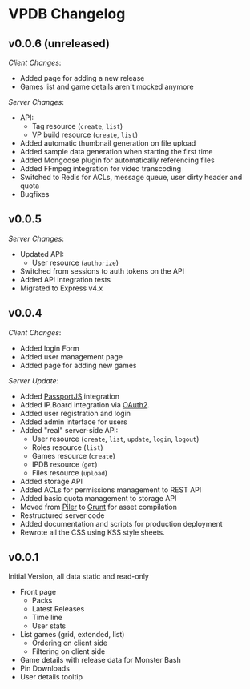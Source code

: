 # VPDB Changelog

## v0.0.6 (unreleased)

*Client Changes*:

* Added page for adding a new release
* Games list and game details aren't mocked anymore

*Server Changes*:

* API:
  * Tag resource (`create`, `list`)
  * VP build resource (`create`, `list`)
* Added automatic thumbnail generation on file upload
* Added sample data generation when starting the first time
* Added Mongoose plugin for automatically referencing files
* Added FFmpeg integration for video transcoding
* Switched to Redis for ACLs, message queue, user dirty header and quota
* Bugfixes

## v0.0.5

*Server Changes*:

* Updated API:
  * User resource (`authorize`)
* Switched from sessions to auth tokens on the API
* Added API integration tests
* Migrated to Express v4.x


## v0.0.4

*Client Changes*:

* Added login Form
* Added user management page
* Added page for adding new games

*Server Update:*

* Added [PassportJS](http://passportjs.org/) integration
* Added IP.Board integration via [OAuth2](https://github.com/freezy/ipb-oauth2-server).
* Added user registration and login
* Added admin interface for users
* Added "real" server-side API:
  * User resource (`create`, `list`, `update`, `login`, `logout`)
  * Roles resource (`list`)
  * Games resource (`create`)
  * IPDB resource (`get`)
  * Files resource (`upload`)
* Added storage API
* Added ACLs for permissions management to REST API
* Added basic quota management to storage API
* Moved from [Piler](https://github.com/epeli/piler) to [Grunt](http://gruntjs.com/) for asset compilation
* Restructured server code
* Added documentation and scripts for production deployment
* Rewrote all the CSS using KSS style sheets.


## v0.0.1

Initial Version, all data static and read-only

* Front page
  * Packs
  * Latest Releases
  * Time line
  * User stats
* List games (grid, extended, list)
  * Ordering on client side
  * Filtering on client side
* Game details with release data for Monster Bash
* Pin Downloads
* User details tooltip
